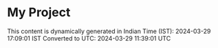 # My Project

This content is dynamically generated in Indian Time (IST): 2024-03-29 17:09:01 IST
Converted to UTC: 2024-03-29 11:39:01 UTC

